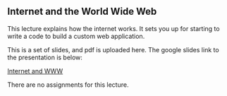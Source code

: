 ## Internet and the World Wide Web

This lecture explains how the internet works. It sets you up for starting to write a code to build a custom web application.

This is a set of slides, and pdf is uploaded here. The google slides link to the presentation is below:

[Internet and WWW](https://docs.google.com/presentation/d/1nxNT0GajEEalEbrUC5vs84Jh9YUwtatormojFPGIbv8/edit?usp=sharing)

There are no assignments for this lecture.